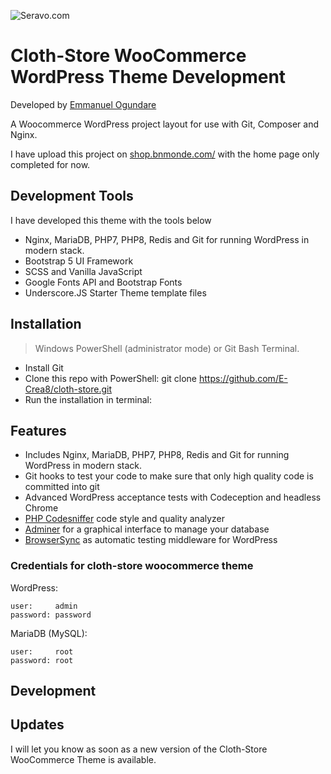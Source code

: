 ![Seravo.com](http://shop.bnmonde.com/wp-content/themes/clothstore/screenshot.png)

# Cloth-Store WooCommerce WordPress Theme Development

Developed by [Emmanuel Ogundare](https://github.com/E-Crea8)

A Woocommerce WordPress project layout for use with Git, Composer and Nginx.

I have upload this project on [shop.bnmonde.com/](http://shop.bnmonde.com/) with the home page only completed for now.

## Development Tools

I have developed this theme with the tools below

* Nginx, MariaDB, PHP7, PHP8, Redis and Git for running WordPress in modern stack.
* Bootstrap 5 UI Framework
* SCSS and Vanilla JavaScript
* Google Fonts API and Bootstrap Fonts
* Underscore.JS Starter Theme template files

## Installation

> Windows PowerShell (administrator mode) or Git Bash Terminal.

* Install Git
* Clone this repo with PowerShell: git clone https://github.com/E-Crea8/cloth-store.git 
* Run the installation in terminal:

## Features

* Includes Nginx, MariaDB, PHP7, PHP8, Redis and Git for running WordPress in modern stack.
* Git hooks to test your code to make sure that only high quality code is committed into git
* Advanced WordPress acceptance tests with Codeception and headless Chrome
* [PHP Codesniffer](https://github.com/squizlabs/PHP_CodeSniffer) code style and quality analyzer
* [Adminer](http://www.adminer.org/) for a graphical interface to manage your database
* [BrowserSync](http://browsersync.io) as automatic testing middleware for WordPress

### Credentials for cloth-store woocommerce theme

WordPress:
```
user:     admin
password: password
```

MariaDB (MySQL):
```
user:     root
password: root
```

## Development



## Updates

I will let you know as soon as a new version of the Cloth-Store WooCommerce Theme is available.

